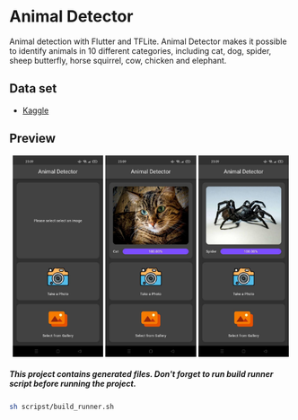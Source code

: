 # Animal Detector
Animal detection with Flutter and TFLite. Animal Detector makes it possible to identify animals in 10 different categories, including cat, dog, spider, sheep butterfly, horse squirrel, cow, chicken and elephant.

## Data set
- [Kaggle](https://www.kaggle.com/datasets/alessiocorrado99/animals10)

## Preview
<p align='center'>
    <img src="screenshots/1.jpeg" width="32%"/>
    <img src="screenshots/2.jpeg" width="32%"/>
    <img src="screenshots/3.jpeg" width="32%"/>
</p>

##### This project contains generated files. Don't forget to run build runner script before running the project.
```sh
sh scripst/build_runner.sh
```